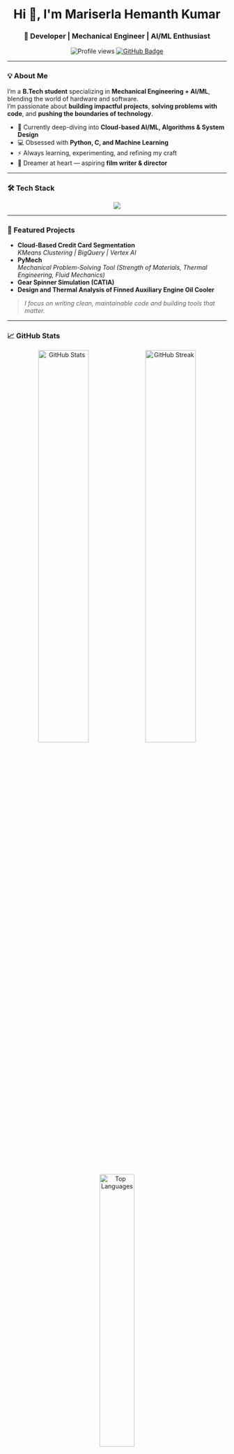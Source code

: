 <h1 align="center">Hi 👋, I'm Mariserla Hemanth Kumar</h1>
<h3 align="center">🚀 Developer | Mechanical Engineer | AI/ML Enthusiast</h3>

<p align="center">
  <img src="https://komarev.com/ghpvc/?username=MariserlaHemanthKumar&label=Profile%20Views&color=0e75b6&style=flat" alt="Profile views" />
  <a href="https://github.com/MariserlaHemanthKumar?tab=followers">
    <img src="https://img.shields.io/github/followers/MariserlaHemanthKumar?label=Followers&style=social" alt="GitHub Badge">
  </a>
</p>

---

### 💡 About Me  
I’m a **B.Tech student** specializing in **Mechanical Engineering + AI/ML**, blending the world of hardware and software.  
I’m passionate about **building impactful projects**, **solving problems with code**, and **pushing the boundaries of technology**.  

- 🌱 Currently deep-diving into **Cloud-based AI/ML, Algorithms & System Design**  
- 💻 Obsessed with **Python, C, and Machine Learning**  
- ⚡ Always learning, experimenting, and refining my craft  
- 🎥 Dreamer at heart — aspiring **film writer & director**  

---

### 🛠️ Tech Stack  

<p align="center">
  <img src="https://skillicons.dev/icons?i=python,c,java,aws,gcp,tensorflow,scikitlearn,mysql,linux,git,github,vscode,autocad,fusion360,catia&perline=7" />
</p>

---

### 🚀 Featured Projects  

- **Cloud-Based Credit Card Segmentation**  
  *KMeans Clustering | BigQuery | Vertex AI*  
- **PyMech**  
  *Mechanical Problem-Solving Tool (Strength of Materials, Thermal Engineering, Fluid Mechanics)*  
- **Gear Spinner Simulation (CATIA)**  
- **Design and Thermal Analysis of Finned Auxiliary Engine Oil Cooler**  

> *I focus on writing clean, maintainable code and building tools that matter.*

---

### 📈 GitHub Stats  

<p align="center">
  <img src="https://github-readme-stats.vercel.app/api?username=MariserlaHemanthKumar&show_icons=true&theme=radical" alt="GitHub Stats" width="48%">
  <img src="https://github-readme-streak-stats.herokuapp.com/?user=MariserlaHemanthKumar&theme=radical" alt="GitHub Streak" width="48%">
</p>

<p align="center">
  <img src="https://github-readme-stats.vercel.app/api/top-langs/?username=MariserlaHemanthKumar&layout=compact&theme=radical" alt="Top Languages" width="40%">
</p>

---

### 📫 Connect With Me  

<p align="center">
  <a href="mailto:mariserlahemanthkumar@gmail.com"><img src="https://img.shields.io/badge/-Email-D14836?style=for-the-badge&logo=gmail&logoColor=white"></a>
  <a href="https://linkedin.com/in/mariserla-hemanth-kumar"><img src="https://img.shields.io/badge/-LinkedIn-blue?style=for-the-badge&logo=linkedin&logoColor=white"></a>
  <a href="https://github.com/MariserlaHemanthKumar"><img src="https://img.shields.io/badge/-GitHub-181717?style=for-the-badge&logo=github&logoColor=white"></a>
</p>

---

⭐️ **“Code. Create. Innovate.”**  
